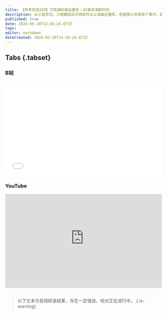 ```yaml
---
title: 【参考信息259】万吨海轮直达重庆；AI奥本海默时刻
description: 从小就学过，三峡建成后万吨轮可从上海直达重庆，但每隔几年就有个首次，是个定义问题。这回万吨级江海直达船通过三峡，虽然重新设计、体型变小，但算是海轮。百度可能出了魏则西事件之后最大的公关危机，还是百度公关自己制造的，璩静总已离职，不过已注册公司。杭州西安取消限购，只剩下北上广深和海南天津，考验天津几线成色的时刻来了。珠海终于放下包袱，拆除有轨电车1号线。自主武器国际会议召开，AI在军事和政治战场发威。
published: true
date: 2024-05-10T14:36:24.073Z
tags: 
editor: markdown
dateCreated: 2024-05-10T14:36:24.073Z
---
```


## Tabs {.tabset}
### B站
<div style="position: relative; padding: 30% 45%;">
<iframe style="position: absolute; width: 100%; height: 100%; left: 0; top: 0;" src="//player.bilibili.com/player.html?&bvid=BV1DS411F75D&page=1&as_wide=1&high_quality=1&danmaku=1&autoplay=0" scrolling="no" border="0" frameborder="no" framespacing="0" allowfullscreen="true"></iframe>
</div>

### YouTube
<div style="position: relative; padding: 30% 45%;">
<iframe style="position: absolute; top: 0; left: 0; width: 100%; height: 100%;" src="https://www.youtube-nocookie.com/embed/YouTubeVID" title="YouTube video player" frameborder="0" allow="accelerometer; autoplay; clipboard-write; encrypted-media; gyroscope; picture-in-picture" allowfullscreen></iframe>
</div>

## 

> 以下文本为音频转录结果，存在一定错误，校对正在进行中。
{.is-warning}
